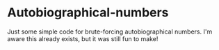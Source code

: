 # Autobiographical-numbers
Just some simple code for brute-forcing autobiographical numbers. I'm aware this already exists, but it was still fun to make!
